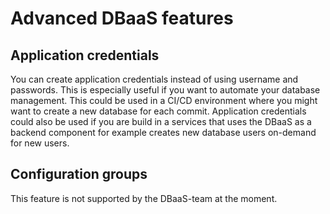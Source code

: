 # Advanced DBaaS features

## Application credentials

You can create application credentials instead of using username and passwords. This is especially useful if you want to automate your database management. This could be used in a CI/CD environment where you might want to create a new database for each commit. Application credentials could also be used if you are build in a services that uses the DBaaS as a backend component for example creates new database users on-demand for new users.

## Configuration groups

This feature is not supported by the DBaaS-team at the moment.
